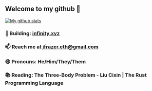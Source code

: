 
## Welcome to my github 👋 
[![My github stats](https://github-readme-stats.vercel.app/api?username=jfrazier-eth&theme=radical&count_private=true)](https://github.com/anuraghazra/github-readme-stats)

### 🔨 Building: [infinity.xyz](https://infinity.xyz)

### 📫 Reach me at jfrazer.eth@gmail.com

### 😄 Pronouns: He/Him/They/Them

### 📚 Reading: The Three-Body Problem - Liu Cixin | The Rust Programming Language
